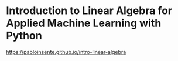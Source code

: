 # Introduction to Linear Algebra for Applied Machine Learning with Python


https://pabloinsente.github.io/intro-linear-algebra

